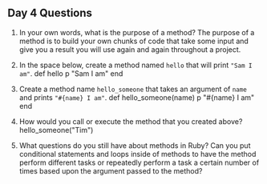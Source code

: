 ## Day 4 Questions

1. In your own words, what is the purpose of a method?
  The purpose of a method is to build your own chunks of code that take some input and give you a result you will use again and again throughout a project.

2. In the space below, create a method named `hello` that will print `"Sam I am"`.
  def hello
    p "Sam I am"
  end

3. Create a method name `hello_someone` that takes an argument of `name` and prints `"#{name} I am"`.
  def hello_someone(name)
    p "#{name} I am"
  end

4. How would you call or execute the method that you created above?
  hello_someone("Tim")

5. What questions do you still have about methods in Ruby?
  Can you put conditional statements and loops inside of methods to have the method perform different tasks or repeatedly perform a task a certain number of times based upon the argument passed to the method?

